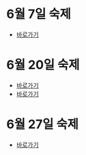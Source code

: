 # 6월 7일 숙제

- [바로가기](mission00.js)

# 6월 20일 숙제

- [바로가기](mission01/naver_login/js/main.js)
- [바로가기](mission01/naver_login/README.md)

# 6월 27일 숙제

- [바로가기](mission02/poster-main/client/js/main.js)
